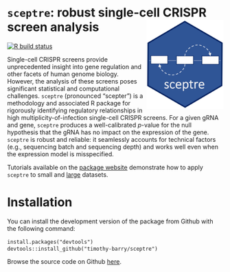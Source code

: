 
<!-- README.md is generated from README.Rmd. Please edit that file -->

# `sceptre`: robust single-cell CRISPR screen analysis <img src="man/figures/hex.jpg" align="right" alt="" width="180" />

<!-- badges: start -->

[![R build
status](https://travis-ci.com/timothy-barry/sceptre.svg?branch=main)](https://travis-ci.com/timothy-barry/sceptre)
<!-- badges: end -->

Single-cell CRISPR screens provide unprecedented insight into gene
regulation and other facets of human genome biology. However, the
analysis of these screens poses significant statistical and
computational challenges. `sceptre` (pronounced “scepter”) is a
methodology and associated R package for rigorously identifying
regulatory relationships in high multiplicity-of-infection single-cell
CRISPR screens. For a given gRNA and gene, `sceptre` produces a
well-calibrated *p*-value for the null hypothesis that the gRNA has no
impact on the expression of the gene. `sceptre` is robust and reliable:
it seamlessly accounts for technical factors (e.g., sequencing batch and
sequencing depth) and works well even when the expression model is
misspecified.

Tutorials available on the [package
website](https://timothy-barry.github.io/sceptre/) demonstrate how to
apply `sceptre` to small and
[large](https://timothy-barry.github.io/sceptre/articles/sceptre-at-scale.html)
datasets.

# Installation

You can install the development version of the package from Github with
the following command:

    install.packages("devtools")
    devtools::install_github("timothy-barry/sceptre")

Browse the source code on Github
[here](https://github.com/timothy-barry/sceptre).
